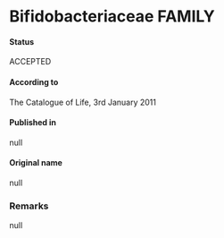 # Bifidobacteriaceae FAMILY

#### Status
ACCEPTED

#### According to
The Catalogue of Life, 3rd January 2011

#### Published in
null

#### Original name
null

### Remarks
null